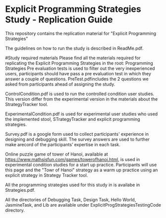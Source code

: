 # Explicit Programming Strategies Study - Replication Guide
This repository contains the replication material for "Explicit Programming Strategies"



The guidelines on how to run the study is described in ReadMe.pdf.

#Study required materials
Please find all the materials required for replicating the Explicit Programming Strategies in the root:
Programming Strategies Pre evaluation tests is used to filter out the very inexperienced users, participants should have pass a pre evaluation test in which they answer a couple of questions. PreTest.pdfincludes the 2 questions we asked from participants ahead of assigning the study.

ControlCondition.pdf is used to run the controlled condition user studies. This version differ from the experimental version in the materials about the StrategyTracker tool.

ExperimentalCondition.pdf is used for experimental user studies who used the implemented stool, STrategyTracker and explicit programming strategies.

Survey.pdf is a google form used to collect participants' experience in designing and debugging skill. The survey answers are used to further make arecord of the participants’ expertise in each task.

Online puzzle game of tower of Hanoi, available at https://www.mathsisfun.com/games/towerofhanoi.html, is used in experimental condition studies for a start up practice. Participants will use this page and the "Towr of Hanoi" strategy as a warm up practice using an explicit strategy in Strategy Tracker tool. 

All the programming strategies used for this study in is availabe in Strategies.pdf.

All the directories of Debugging Task, Design Task, Hello World, JasmineTask, and Lib are available under ExplicitProgStrategiesTestingCode directory.

